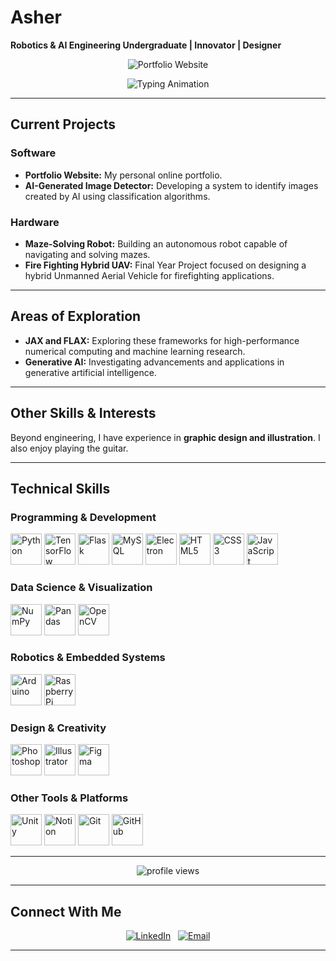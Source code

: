 # Asher

**Robotics & AI Engineering Undergraduate | Innovator | Designer**

<p align="center">
  <a href="https://awshae.github.io/Asher/" target="_blank" style="text-decoration: none;">
    <img src="https://img.shields.io/badge/View_My_Portfolio-Website-blue?style=flat-square&logo=google-chrome&logoColor=white" alt="Portfolio Website"/>
  </a>
</p>

<p align="center">
  <img src="https://readme-typing-svg.demolab.com?font=Fira+Code&size=20&pause=1000&color=3670A9&center=true&width=450&lines=Robotics+%7C+AI+%7C+Design;Software+Development;Hardware+Engineering" alt="Typing Animation" />
</p>

---

## Current Projects

### Software
* **Portfolio Website:** My personal online portfolio.
* **AI-Generated Image Detector:** Developing a system to identify images created by AI using classification algorithms.

### Hardware
* **Maze-Solving Robot:** Building an autonomous robot capable of navigating and solving mazes.
* **Fire Fighting Hybrid UAV:** Final Year Project focused on designing a hybrid Unmanned Aerial Vehicle for firefighting applications.

---

## Areas of Exploration

* **JAX and FLAX:** Exploring these frameworks for high-performance numerical computing and machine learning research.
* **Generative AI:** Investigating advancements and applications in generative artificial intelligence.

---

## Other Skills & Interests

Beyond engineering, I have experience in **graphic design and illustration**. I also enjoy playing the guitar.

---

## Technical Skills

### Programming & Development
<p align="left">
  <img src="https://cdn.jsdelivr.net/gh/devicons/devicon/icons/python/python-original.svg" alt="Python" height="50" title="Python">
  <img src="https://cdn.jsdelivr.net/gh/devicons/devicon/icons/tensorflow/tensorflow-original.svg" alt="TensorFlow" height="50" title="TensorFlow">
  <img src="https://cdn.jsdelivr.net/gh/devicons/devicon/icons/flask/flask-original.svg" alt="Flask" height="50" title="Flask">
  <img src="https://cdn.jsdelivr.net/gh/devicons/devicon/icons/mysql/mysql-original.svg" alt="MySQL" height="50" title="MySQL">
  <img src="https://cdn.jsdelivr.net/gh/devicons/devicon/icons/electron/electron-original.svg" alt="Electron" height="50" title="Electron">
  <img src="https://cdn.jsdelivr.net/gh/devicons/devicon/icons/html5/html5-original.svg" alt="HTML5" height="50" title="HTML5">
  <img src="https://cdn.jsdelivr.net/gh/devicons/devicon/icons/css3/css3-original.svg" alt="CSS3" height="50" title="CSS3">
  <img src="https://cdn.jsdelivr.net/gh/devicons/devicon/icons/javascript/javascript-original.svg" alt="JavaScript" height="50" title="JavaScript">
</p>

### Data Science & Visualization
<p align="left">
  <img src="https://cdn.jsdelivr.net/gh/devicons/devicon/icons/numpy/numpy-original.svg" alt="NumPy" height="50" title="NumPy">
  <img src="https://cdn.jsdelivr.net/gh/devicons/devicon/icons/pandas/pandas-original.svg" alt="Pandas" height="50" title="Pandas">
  <img src="https://cdn.jsdelivr.net/gh/devicons/devicon/icons/opencv/opencv-original.svg" alt="OpenCV" height="50" title="OpenCV">
</p>

### Robotics & Embedded Systems
<p align="left">
  <img src="https://cdn.jsdelivr.net/gh/devicons/devicon/icons/arduino/arduino-original.svg" alt="Arduino" height="50" title="Arduino">
  <img src="https://cdn.jsdelivr.net/gh/devicons/devicon/icons/raspberrypi/raspberrypi-original.svg" alt="Raspberry Pi" height="50" title="Raspberry Pi">
</p>

### Design & Creativity
<p align="left">
  <img src="https://cdn.jsdelivr.net/gh/devicons/devicon/icons/photoshop/photoshop-plain.svg" alt="Photoshop" height="50" title="Photoshop">
  <img src="https://cdn.jsdelivr.net/gh/devicons/devicon/icons/illustrator/illustrator-plain.svg" alt="Illustrator" height="50" title="Illustrator">
  <img src="https://cdn.jsdelivr.net/gh/devicons/devicon/icons/figma/figma-original.svg" alt="Figma" height="50" title="Figma">
</p>

### Other Tools & Platforms
<p align="left">
  <img src="https://cdn.jsdelivr.net/gh/devicons/devicon/icons/unity/unity-original.svg" alt="Unity" height="50" title="Unity">
  <img src="https://cdn.jsdelivr.net/gh/devicons/devicon/icons/notion/notion-original.svg" alt="Notion" height="50" title="Notion">
  <img src="https://cdn.jsdelivr.net/gh/devicons/devicon/icons/git/git-original.svg" alt="Git" height="50" title="Git">
  <img src="https://cdn.jsdelivr.net/gh/devicons/devicon/icons/github/github-original.svg" alt="GitHub" height="50" title="GitHub">
</p>

---

<p align="center">
  <img src="https://komarev.com/ghpvc/?username=Awshae&style=flat-square&label=Profile+Views&color=blue" alt="profile views"/>
</p>

---

## Connect With Me

<p align="center">
  <a href="[YOUR_LINKEDIN_PROFILE_URL](https://www.linkedin.com/in/asherjarvispinto/)" target="_blank"><img src="https://img.shields.io/badge/LinkedIn-Asher%20Pinto-blue?style=flat-square&logo=linkedin" alt="LinkedIn"/></a> &nbsp;
  <a href="mailto:asjpint@gmail.com"><img src="https://img.shields.io/badge/Email-Contact%20Me-lightgrey?style=flat-square&logo=gmail" alt="Email"/></a>
  </p>

---
